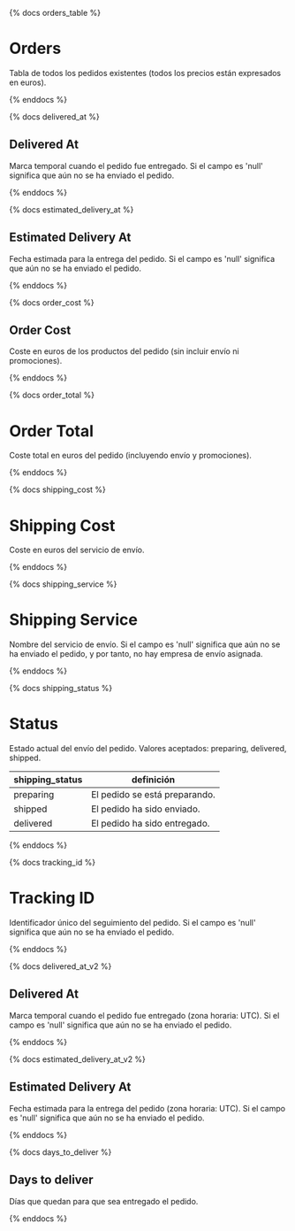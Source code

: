 {% docs orders_table %}

# Orders

Tabla de todos los pedidos existentes (todos los precios están 
expresados en euros).

{% enddocs %}

{% docs delivered_at %}

## Delivered At

Marca temporal cuando el pedido fue entregado.
Si el campo es 'null' significa que aún no se ha enviado el pedido.

{% enddocs %}

{% docs estimated_delivery_at %}

## Estimated Delivery At

Fecha estimada para la entrega del pedido.
Si el campo es 'null' significa que aún no se ha enviado el pedido.

{% enddocs %}

{% docs order_cost %}

## Order Cost

Coste en euros de los productos del pedido (sin incluir envío ni promociones).

{% enddocs %}

{% docs order_total %}

# Order Total

Coste total en euros del pedido (incluyendo envío y promociones).

{% enddocs %}

{% docs shipping_cost %}

# Shipping Cost

Coste en euros del servicio de envío.

{% enddocs %}

{% docs shipping_service %}

# Shipping Service

Nombre del servicio de envío.
Si el campo es 'null' significa que aún no se ha enviado el pedido, y por tanto,
no hay empresa de envío asignada.

{% enddocs %}

{% docs shipping_status %}

# Status

Estado actual del envío del pedido. Valores aceptados: preparing, delivered, shipped.

  | shipping_status | definición                              |
  |---------------- |-----------------------------------------|
  | preparing       | El pedido se está preparando.           |
  | shipped         | El pedido ha sido enviado.              |
  | delivered       | El pedido ha sido entregado.            |

{% enddocs %}

{% docs tracking_id %}

# Tracking ID

Identificador único del seguimiento del pedido.
Si el campo es 'null' significa que aún no se ha enviado el pedido.

{% enddocs %}


{% docs delivered_at_v2 %}

## Delivered At

Marca temporal cuando el pedido fue entregado (zona horaria: UTC).
Si el campo es 'null' significa que aún no se ha enviado el pedido.

{% enddocs %}

{% docs estimated_delivery_at_v2 %}

## Estimated Delivery At

Fecha estimada para la entrega del pedido (zona horaria: UTC).
Si el campo es 'null' significa que aún no se ha enviado el pedido.

{% enddocs %}

{% docs days_to_deliver %}

## Days to deliver

Días que quedan para que sea entregado el pedido.

{% enddocs %}